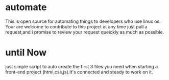 # automate
This is open source for automating things to developers who use linux os.
Your are welcome to contribute to this project at any time just pull a request,and i promise to review your request queickly as much as possible. 
# until Now 
just simple script to auto create the first 3 files you need when starting a front-end project (html,css,js).It's connected and steady to work on it.
